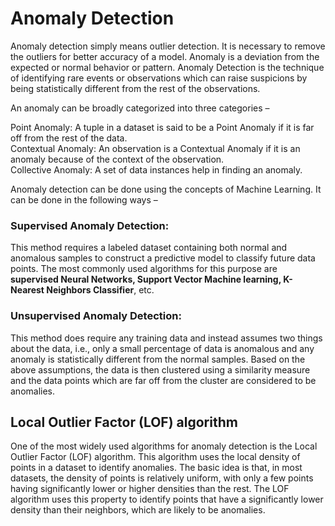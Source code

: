 # Anomaly Detection

Anomaly detection simply means outlier detection. It is necessary to remove the outliers for better accuracy of a model. 
Anomaly is a deviation from the expected or normal behavior or pattern.
Anomaly Detection is the technique of identifying rare events or observations which can raise suspicions by being statistically different from the rest of the observations.

An anomaly can be broadly categorized into three categories –   

Point Anomaly: A tuple in a dataset is said to be a Point Anomaly if it is far off from the rest of the data.     
Contextual Anomaly: An observation is a Contextual Anomaly if it is an anomaly because of the context of the observation.   
Collective Anomaly: A set of data instances help in finding an anomaly.  


Anomaly detection can be done using the concepts of Machine Learning. It can be done in the following ways –  
 

### Supervised Anomaly Detection: 
This method requires a labeled dataset containing both normal and anomalous samples to construct a predictive model to classify future data points. 
The most commonly used algorithms for this purpose are **supervised Neural Networks, Support Vector Machine learning, K-Nearest Neighbors Classifier**, etc. 
### Unsupervised Anomaly Detection: 
This method does require any training data and instead assumes two things about the data, i.e., only a small percentage of data is anomalous and any anomaly is statistically different from the normal samples. 
Based on the above assumptions, the data is then clustered using a similarity measure and the data points which are far off from the cluster are considered to be anomalies.

## Local Outlier Factor (LOF) algorithm
One of the most widely used algorithms for anomaly detection is the Local Outlier Factor (LOF) algorithm. 
This algorithm uses the local density of points in a dataset to identify anomalies. 
The basic idea is that, in most datasets, the density of points is relatively uniform, with only a few points having significantly lower or higher densities than the rest. 
The LOF algorithm uses this property to identify points that have a significantly lower density than their neighbors, which are likely to be anomalies.

